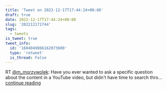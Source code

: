```yaml
---
title: 'Tweet on 2022-12-17T17:44:24+00:00'
draft: true
date: 2022-12-17T17:44:24+00:00
slug: '202212171744'
tags:
  - tweets
is_tweet: true
tweet_info:
  id: '1604049866162073600'
  type: 'retweet'
  is_thread: False
---
```




RT [@m_morzywolek](https://x.com/m_morzywolek): Have you ever wanted to ask a specific question about the content in a YouTube video, but didn't have time to search thro… [continue reading](https://x.com/sytelus/status/1604049866162073600)
